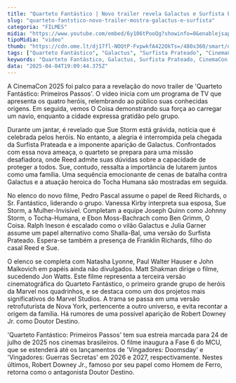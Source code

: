 ```yaml
---
title: "Quarteto Fantástico | Novo trailer revela Galactus e Surfista Prateado"
slug: "quarteto-fantstico-novo-trailer-mostra-galactus-e-surfista"
categoria: "FILMES"
midia: "https://www.youtube.com/embed/6y106tPooQg?showinfo=0&enablejsapi=1"
tipoMidia: "video"
thumb: "https://cdn.ome.lt/dj17fl-NOQtP-FvpwkfA422OkTs=/480x360/smart/extras/conteudos/01_aW9gyY1.jpg"
tags: ["Quarteto Fantástico", "Galactus", "Surfista Prateado", "CinemaCon 2025", "Marvel Studios", "MCU Fase 6", "Pedro Pascal", "trailer de filme"]
keywords: "Quarteto Fantástico, Galactus, Surfista Prateado, CinemaCon 2025, Marvel Studios, MCU Fase 6, Pedro Pascal, trailer de filme"
data: "2025-04-04T19:09:44.375Z"
---
```


A CinemaCon 2025 foi palco para a revelação do novo trailer de 'Quarteto Fantástico: Primeiros Passos'. O vídeo inicia com um programa de TV que apresenta os quatro heróis, relembrando ao público suas conhecidas origens. Em seguida, vemos O Coisa demonstrando sua força ao carregar um navio, enquanto a cidade expressa gratidão pelo grupo.

Durante um jantar, é revelado que Sue Storm está grávida, notícia que é celebrada pelos heróis. No entanto, a alegria é interrompida pela chegada da Surfista Prateada e a imponente aparição de Galactus. Confrontados com essa nova ameaça, o quarteto se prepara para uma missão desafiadora, onde Reed admite suas dúvidas sobre a capacidade de proteger a todos. Sue, contudo, ressalta a importância de lutarem juntos como uma família. Uma sequência emocionante de cenas de batalha contra Galactus e a atuação heroica do Tocha Humana são mostradas em seguida.

No elenco do novo filme, Pedro Pascal assume o papel de Reed Richards, o Sr. Fantástico, liderando o grupo. Vanessa Kirby interpreta sua esposa, Sue Storm, a Mulher-Invisível. Completam a equipe Joseph Quinn como Johnny Storm, o Tocha-Humana, e Ebon Moss-Bachrach como Ben Grimm, O Coisa. Ralph Ineson é escalado como o vilão Galactus e Julia Garner assume um papel alternativo como Shalla-Bal, uma versão do Surfista Prateado. Espera-se também a presença de Franklin Richards, filho do casal Reed e Sue.

O elenco se completa com Natasha Lyonne, Paul Walter Hauser e John Malkovich em papéis ainda não divulgados. Matt Shakman dirige o filme, sucedendo Jon Watts. Este filme representa a terceira versão cinematográfica do Quarteto Fantástico, o primeiro grande grupo de heróis da Marvel nos quadrinhos, e se destaca como um dos projetos mais significativos do Marvel Studios. A trama se passa em uma versão retrofuturista de Nova York, pertencente a outro universo, e evita recontar a origem da família. Há rumores de uma possível aparição de Robert Downey Jr. como Doutor Destino.

'Quarteto Fantástico: Primeiros Passos' tem sua estreia marcada para 24 de julho de 2025 nos cinemas brasileiros. O filme inaugura a Fase 6 do MCU, que se estenderá até os lançamentos de 'Vingadores: Doomsday' e 'Vingadores: Guerras Secretas' em 2026 e 2027, respectivamente. Nestes últimos, Robert Downey Jr., famoso por seu papel como Homem de Ferro, retorna como o antagonista Doutor Destino.
